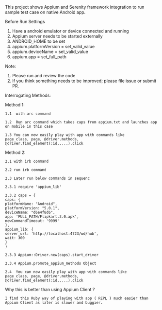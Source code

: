 This project shows Appium and Serenity framework integration to run sample test case on native Android app.

Before Run Settings

1.  Have a android emulator or device connected and running
2.  Appium server needs to be started externally
3.  ANDROID_HOME to be set
4.  appium.platformVersion  =  set_valid_value
5.  appium.deviceName  =  set_valid_value
6. appium.app  =  set_full_path


Note:

1. Please run and review the code
2. If you think something needs to be improved; please file issue or submit PR.


Interrogating Methods:

Method 1:

	1.1  with arc command

	1.2  Run arc command which takes caps from appium.txt and launches app on mobile in this case

	1.3 You can now easily play with app with commands like
	page_class, page, @driver.methods,  @driver.find_element(:id,....).click

Method 2:

	2.1 with irb command

	2.2 run irb command

	2.3 Later run below commands in sequenc

	2.3.1 require 'appium_lib'

	2.3.2 caps = {
	caps: {
	platformName: "Android",
	platformVersion: "5.0.1",
	deviceName: "d6e4f8d6",
	app: 'FULL_PATH/Flipkart.3.0.apk',
	newCommandTimeout: '9999'
	},
	appium_lib: {
	server_url: 'http://localhost:4723/wd/hub',
	wait: 300
	}
	}

	2.3.3 Appium::Driver.new(caps).start_driver

	2.3.4 Appium.promote_appium_methods Object

	2.4  You can now easily play with app with commands like
	page_class, page, @driver.methods,  @driver.find_element(:id,....).click



Why this is better than using Appium Client ?

	I find this Ruby way of playing with app ( REPL ) much easier than Appium Client as later is slower and buggier.
